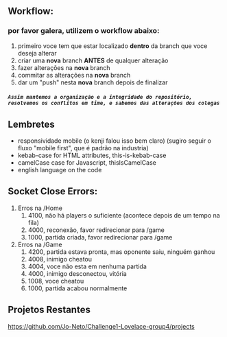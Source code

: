 ## Workflow:
### por favor galera, utilizem o workflow abaixo:
1. primeiro voce tem que estar localizado **dentro** da branch que voce deseja alterar
2. criar uma **nova** branch **ANTES** de qualquer alteração
3. fazer alterações na **nova** branch
4. commitar as alterações na **nova** branch
5. dar um "push" nesta **nova** branch depois de finalizar
##### `Assim mantemos a organização e a integridade do repositório, resolvemos os conflitos em time, e sabemos das alterações dos colegas`
## Lembretes
* responsividade mobile (o kenji falou isso bem claro) (sugiro seguir o fluxo "mobile first", que é padrão na industria)
* kebab-case for HTML attributes, this-is-kebab-case
* camelCase case for Javascript, thisIsCamelCase
* english language on the code
## Socket Close Errors:


1. Erros na /Home
    1. 4100, não há players o suficiente (acontece depois de um tempo na fila)
    2. 4000, reconexão, favor redirecionar para /game
    3. 1000, partida criada, favor redirecionar para /game
2. Erros na /Game
    1. 4200, partida estava pronta, mas oponente saiu, ninguém ganhou
    2. 4008, inimigo cheatou
    3. 4004, voce não esta em nenhuma partida
    4. 4000, inimigo desconectou, vitória
    5. 1008, voce cheatou
    6. 1000, partida acabou normalmente

## Projetos Restantes
https://github.com/Jo-Neto/Challenge1-Lovelace-group4/projects